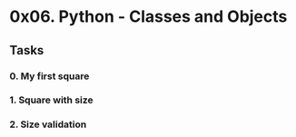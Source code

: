 # 0x06. Python - Classes and Objects

## Tasks

### 0. My first square

### 1. Square with size

### 2. Size validation
